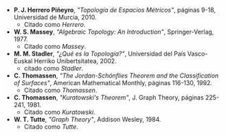 * **P. J. Herrero Piñeyro**, *"Topología de Espacios Métricos"*, páginas 9-18, Universidad de Murcia, 2010.
  * Citado como *Herrero*.
* **W. S. Massey**, *"Algebraic Topology: An Introduction"*, Springer-Verlag, 1977.
  * Citado como *Massey*.
* **M. M. Stadler**, *"¿Qué es la Topología?"*, Universidad del País Vasco-Euskal Herriko Unibertsitatea, 2002.
  * citado como *Stadler*.
* **C. Thomassen**, *"The Jordan-Schönflies Theorem and the Classification of Surfaces"*, American Mathematical Monthly, páginas 116-130, 1992.
  * Citado como *Thomassen*.
* **C. Thomassen**, *"Kuratowski's Theorem"*, J. Graph Theory, páginas 225-241, 1981.
  * Citado como *Kuratowski*.
* **W. T. Tutte**, *"Graph Theory"*, Addison Wesley, 1984.
  * Citado como *Tutte*.
